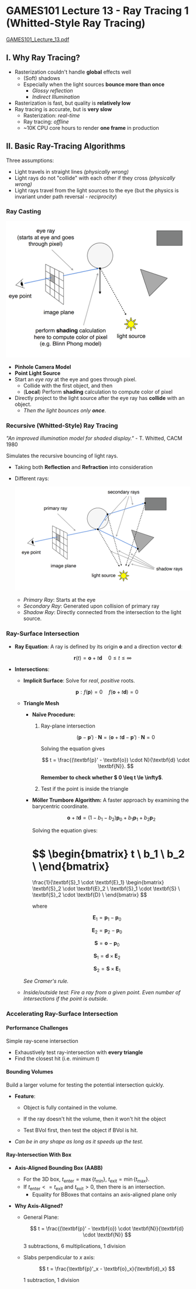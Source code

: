 # GAMES101 Lecture 13 - Ray Tracing 1 (Whitted-Style Ray Tracing)

[GAMES101_Lecture_13.pdf](https://sites.cs.ucsb.edu/~lingqi/teaching/resources/GAMES101_Lecture_13.pdf)

## I. Why Ray Tracing?

- Rasterization couldn't handle **global** effects well
  - (Soft) shadows
  - Especially when the light sources **bounce more than once**
    - *Glossy reflection*
    - *Indirect Illumination*
- Rasterization is fast, but quality is **relatively low**
- Ray tracing is accurate, but is **very slow**
  - Rasterization: *real-time*
  - Ray tracing: *offline*
  - ~10K CPU core hours to render **one frame** in production



## II. Basic Ray-Tracing Algorithms

Three assumptions:

- Light travels in straight lines *(physically wrong)*
- Light rays do not "collide" with each other if they cross *(physically wrong)*
- Light rays travel from the light sources to the eye (but the physics is invariant under path reversal - *reciprocity*)



### Ray Casting

![img-1](../images/Lecture13-img-1.png)

- **Pinhole Camera Model**
- **Point Light Source**
- Start an *eye ray* at the eye and goes through pixel.
  - Collide with the first object, and then
  - (**Local**) Perform **shading** calculation to compute color of pixel
- Directly project to the light source after the eye ray has **collide** with an object.
  - *Then the light bounces only **once***.



### Recursive (Whitted-Style) Ray Tracing

*"An improved illumination model for shaded display."* - T. Whitted, CACM 1980

Simulates the recursive bouncing of light rays.

- Taking both **Reflection** and **Refraction** into consideration

- Different rays:

  ![img-2](../images/Lecture13-img-2.png)

  - *Primary Ray*: Starts at the eye
  - *Secondary Ray*: Generated upon collision of primary ray
  - *Shadow Ray*: Directly connected from the intersection to the light source.



### Ray-Surface Intersection

- **Ray Equation**: A ray is defined by its origin $\textbf{o}$ and a direction vector $\textbf{d}$:
  
  $$
  \textbf{r}(t) = \textbf{o} + t\textbf{d} \quad 0\leq t \le \infty
  $$
  
- **Intersections**:

  - **Implicit Surface**: Solve for *real*, *positive* roots.
    
    $$
    \textbf{p} : f(\textbf{p}) = 0 \quad f(\textbf{o} + t\textbf{d}) = 0
    $$
    
  - **Triangle Mesh**
  
    - **Naïve Procedure:**
  
      1. Ray-plane intersection
         
         $$
         (\textbf{p} - \textbf{p}') \cdot \textbf{N} = (\textbf{o} + t\textbf{d} - \textbf{p}') \cdot \textbf{N} = 0
         $$

         Solving the equation gives

         $$
         t = \frac{(\textbf{p}' - \textbf{o}) \cdot N}{\textbf{d} \cdot \textbf{N}}.
         $$

         **Remember to check whether $ 0 \leq t \le \infty$**.
  
      2. Test if the point is inside the triangle
  
         
  
    - **Möller Trumbore Algorithm:** A faster approach by examining the barycentric coordinate.
      
      $$
      \textbf{o} + t\textbf{d} = (1 - b_1 - b_2)\textbf{p}_0 + b_1 \textbf{p}_1 + b_2 \textbf{p}_2
      $$

      Solving the equation gives:

      $$
      \begin{bmatrix}
      t \\
      b_1 \\
      b_2 \\
      \end{bmatrix}
      =
      \frac{1}{\textbf{S}_1 \cdot \textbf{E}_1}
      \begin{bmatrix}
      \textbf{S}_2 \cdot \textbf{E}_2 \\
      \textbf{S}_1 \cdot \textbf{S} \\
      \textbf{S}_2 \cdot \textbf{D} \\
      \end{bmatrix}
      $$
      
      where
      
    $$
      \textbf{E}_1 = \textbf{p}_1 - \textbf{p}_0
    $$
    
    $$
      \textbf{E}_2 = \textbf{p}_2 - \textbf{p}_0
    $$
    
    $$
      \textbf{S} = \textbf{o} - \textbf{p}_0
    $$
    
    $$
      \textbf{S}_1 = \textbf{d} \times \textbf{E}_2
    $$
    
    $$
      \textbf{S}_2 = \textbf{S} \times \textbf{E}_1
    $$
    
    *See Cramer's rule.*
    
  - *Inside/outside test: Fire a ray from a given point. Even number of intersections if the point is outside.*



### Accelerating Ray-Surface Intersection

#### Performance Challenges

Simple ray-scene intersection

- Exhaustively test ray-intersection with **every triangle**
- Find the closest hit (i.e. minimum $t$)



#### Bounding Volumes

Build a larger volume for testing the potential intersection quickly.

- **Feature**:

  - Object is fully contained in the volume.

  - If the ray doesn't hit the volume, then it won't hit the object

  - Test BVol first, then test the object if BVol is hit.

- *Can be in any shape as long as it speeds up the test.*



#### Ray-Intersection With Box

- **Axis-Aligned Bounding Box (AABB)**

  - For the 3D box, $t_\text{enter} = \max{\{t_\text{min}\}}$, $t_{\text{exit}} = \min{\{t_{\text{max}}\}}$.
  - If $t_{\text{enter}} <= t_{\text{exit}}$ and $t_\text{exit} > 0$, then there is an intersection.
    - Equality for BBoxes that contains an axis-aligned plane only

- **Why Axis-Aligned?**

  - General Plane:
    
    $$
    t = \frac{(\textbf{p}' - \textbf{o}) \cdot \textbf{N}}{\textbf{d} \cdot \textbf{N}}
    $$

    3 subtractions, 6 multiplications, 1 division

  - Slabs perpendicular to $x$ axis:

    $$
    t = \frac{\textbf{p}'_x - \textbf{o}_x}{\textbf{d}_x}
    $$

    1 subtraction, 1 division